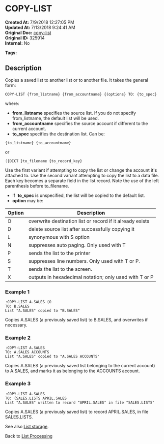 # COPY-LIST

**Created At:** 7/9/2018 12:27:05 PM  
**Updated At:** 7/13/2018 9:24:41 AM  
**Original Doc:** [copy-list](https://docs.jbase.com/47026-lists/copy-list)  
**Original ID:** 325914  
**Internal:** No  

**Tags:**
<badge text='jql' vertical='middle' />
<badge text='lists' vertical='middle' />

## Description

Copies a saved list to another list or to another file. It takes the general form:

```
COPY-LIST {from_listname} {from_accountname} {(options} TO: {to_spec}
```

where:

- **from\_listname** specifies the source list. If you do not specify from\_listname, the default list will be used.
- **from\_accountname** specifies the source account if different to the current account.
- **to\_spec** specifies the destination list. Can be:

```
{to_listname} {to_accountname}
```

or

```
({DICT }to_filename {to_record_key}
```

Use the first variant if attempting to copy the list or change the account it's attached to. Use the second variant attempting to copy the list to a data file. Each key becomes a separate field in the list record. Note the use of the left parenthesis before to\_filename.

- If  **to\_spec** is unspecified, the list will be copied to the default list.
- **option** may be:

| Option | Description |
| --- | --- |
| O | overwrite destination list or record if it already exists |
| D | delete source list after successfully copying it |
| L | synonymous with S option |
| N | suppresses auto paging. Only used with T |
| P | sends the list to the printer |
| S | suppresses line numbers. Only used with T or P. |
| T | sends the list to the screen. |
| X | outputs in hexadecimal notation; only used with T or P |

### Example 1

```
:COPY-LIST A.SALES (O
TO: B.SALES
List "A.SALES" copied to "B.SALES"
```

Copies A.SALES (a previously saved list) to B.SALES, and overwrites if necessary.

### Example 2

```
:COPY-LIST A.SALES
TO: A.SALES ACCOUNTS
List "A.SALES" copied to "A.SALES ACCOUNTS"
```

Copies A.SALES (a previously saved list belonging to the current account) to A.SALES, and marks it as belonging to the ACCOUNTS account.

### Example 3

```
:COPY-LIST A.SALES
TO: (SALES.LISTS APRIL.SALES
List "A.SALES" written to record "APRIL.SALES" in file "SALES.LISTS"
```

Copies A.SALES (a previously saved list) to record APRIL.SALES, in file SALES.LISTS.

See also [List storage](./../list-storage).

Back to [List Processing](./../list-processing)
